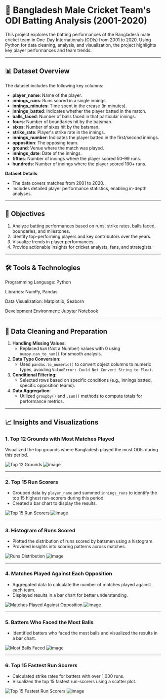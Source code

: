 # 🏏 Bangladesh Male Cricket Team's ODI Batting Analysis (2001-2020)

This project explores the batting performances of the Bangladesh male cricket team in One-Day Internationals (ODIs) from 2001 to 2020. Using Python for data cleaning, analysis, and visualization, the project highlights key player performances and team trends.

---

## 📊 Dataset Overview

The dataset includes the following key columns:
- **player_name**: Name of the player.
- **innings_runs**: Runs scored in a single innings.
- **innings_minutes**: Time spent in the crease (in minutes).
- **innings_batted**: Indicates whether the player batted in the match.
- **balls_faced**: Number of balls faced in that particular innings.
- **fours**: Number of boundaries hit by the batsman.
- **sixes**: Number of sixes hit by the batsman.
- **strike_rate**: Player's strike rate in the innings.
- **innings_number**: Indicates the player batted in the first/second innings.
- **opposition**: The opposing team.
- **ground**: Venue where the match was played.
- **innings_date**: Date of the innings.
- **fifties**: Number of innings where the player scored 50–99 runs.
- **hundreds**: Number of innings where the player scored 100+ runs.

**Dataset Details**:
- The data covers matches from 2001 to 2020.
- Includes detailed player performance statistics, enabling in-depth analyses.

---

## 🚀 Objectives

1. Analyze batting performances based on runs, strike rates, balls faced, boundaries, and milestones.
2. Identify top-performing players and key contributors over the years.
3. Visualize trends in player performances.
4. Provide actionable insights for cricket analysts, fans, and strategists.

---

## 🛠️ Tools & Technologies

Programming Language: Python

Libraries: NumPy, Pandas 

Data Visualization: Matplotlib, Seaborn

Development Environment: Jupyter Notebook

---

## 🧹 Data Cleaning and Preparation

1. **Handling Missing Values**:
   - Replaced `NaN` (Not a Number) values with 0 using `numpy.nan_to_num()` for smooth analysis.
2. **Data Type Conversion**:
   - Used `pandas.to_numeric()` to convert object columns to numeric types, avoiding `ValueError: Could Not Convert String to Float`.
3. **Conditional Filtering**:
   - Selected rows based on specific conditions (e.g., innings batted, specific opposition teams).
4. **Data Aggregation**:
   - Utilized `groupby()` and `.sum()` methods to compute totals for performance metrics.

---

## 📈 Insights and Visualizations

### 1. **Top 12 Grounds with Most Matches Played**
Visualized the top grounds where Bangladesh played the most ODIs during this period.

![Top 12 Grounds](#) ![image](https://github.com/user-attachments/assets/095aa97e-0313-43df-a8e1-99f8a93ac1a3)

---

### 2. **Top 15 Run Scorers**
- Grouped data by `player_name` and summed `innings_runs` to identify the top 15 highest run-scorers during this period.
- Created a bar chart to display the results.

![Top 15 Run Scorers](#) ![image](https://github.com/user-attachments/assets/ade56641-83ca-4f2f-9a4a-815a34d40f2b)

---

### 3. **Histogram of Runs Scored**
- Plotted the distribution of runs scored by batsmen using a histogram.
- Provided insights into scoring patterns across matches.

![Runs Distribution](#) ![image](https://github.com/user-attachments/assets/345659ad-d153-4784-85df-ad9fca227a7a)

---

### 4. **Matches Played Against Each Opposition**
- Aggregated data to calculate the number of matches played against each team.
- Displayed results in a bar chart for better understanding.

![Matches Played Against Opposition](#) ![image](https://github.com/user-attachments/assets/2442edd3-bee3-4d4d-8607-2f9d57e57dc6)

---

### 5. **Batters Who Faced the Most Balls**
- Identified batters who faced the most balls and visualized the results in a bar chart.

![Most Balls Faced](#) ![image](https://github.com/user-attachments/assets/71b72faf-699c-4a1c-8452-d3b2b7257228)

---

### 6. **Top 15 Fastest Run Scorers**
- Calculated strike rates for batters with over 1,000 runs.
- Visualized the top 15 fastest run-scorers using a scatter plot.

![Top 15 Fastest Run Scorers](#) ![image](https://github.com/user-attachments/assets/07165f4e-9933-47f7-ab78-54ac00520c0c)
